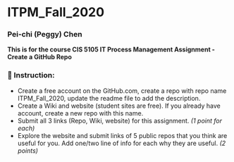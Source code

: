 # ITPM_Fall_2020

### Pei-chi (Peggy) Chen 

**This is for the course CIS 5105 IT Process Management Assignment - Create a GitHub Repo**

### :memo: Instruction:
- Create a free account on the GitHub.com, create a repo with repo name ITPM_Fall_2020, update the readme file to add the description.
- Create a Wiki and website (student sites are free).  If you already have account, create a new repo with this name. 
- Submit all 3 links  (Repo, Wiki, website) for this assignment. *(1 point for each)*
- Explore the website and submit links of 5 public repos that you think are useful for you. Add one/two line of info for each why they are useful. *(2 points)*

